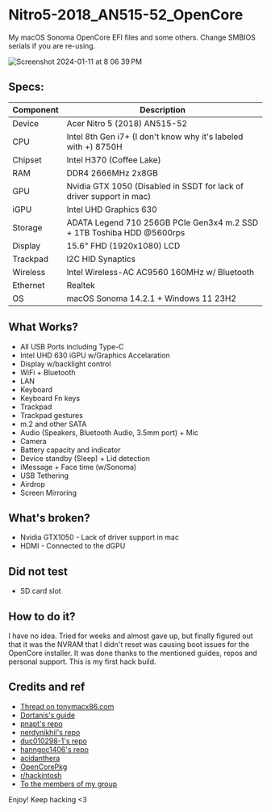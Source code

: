 # Nitro5-2018_AN515-52_OpenCore
My macOS Sonoma OpenCore EFI files and some others. Change SMBIOS serials if you are re-using.

![Screenshot 2024-01-11 at 8 06 39 PM](https://github.com/sameerasw/Nitro5-2018_AN515-52_OpenCore/assets/68902530/6cb7fccf-d9cf-4394-acc6-2e543470c288)


## Specs:
| Component      | Description |
| ----------- | ----------- |
| Device      | Acer Nitro 5 (2018) AN515-52       |
| CPU   | Intel 8th Gen i7+ (I don't know why it's labeled with +) 8750H        |
| Chipset | Intel H370 (Coffee Lake) |
| RAM | DDR4 2666MHz 2x8GB |
| GPU | Nvidia GTX 1050 (Disabled in SSDT for lack of driver support in mac) |
| iGPU | Intel UHD Graphics 630 |
| Storage | ADATA Legend 710 256GB PCIe Gen3x4 m.2 SSD + 1TB Toshiba HDD @5600rps |
| Display | 15.6" FHD (1920x1080) LCD |
| Trackpad | l2C HID Synaptics |
| Wireless | Intel Wireless-AC AC9560 160MHz w/ Bluetooth |
| Ethernet | Realtek |
| OS | macOS Sonoma 14.2.1 + Windows 11 23H2 |

## What Works?
- All USB Ports including Type-C
- Intel UHD 630 iGPU w/Graphics Accelaration
- Display w/backlight control
- WiFi + Bluetooth
- LAN
- Keyboard
- Keyboard Fn keys
- Trackpad
- Trackpad gestures
- m.2 and other SATA
- Audio (Speakers, Bluetooth Audio, 3.5mm port) + Mic
- Camera
- Battery capacity and indicator
- Device standby (Sleep) + Lid detection
- iMessage + Face time (w/Sonoma)
- USB Tethering
- Airdrop
- Screen Mirroring

## What's broken?
- Nvidia GTX1050 - Lack of driver support in mac
- HDMI - Connected to the dGPU

## Did not test
- SD card slot

## How to do it?
I have no idea. Tried for weeks and almost gave up, but finally figured out that it was the NVRAM that I didn't reset was causing boot issues for the OpenCore installer. It was done thanks to the mentioned guides, repos and personal support. This is my first hack build.

## Credits and ref
- [Thread on tonymacx86.com](https://www.tonymacx86.com/threads/guide-oc-monterey-acer-nitro-5-an515-52-core-i7-8750h-samsung-1tb-960-evo-pcie-nvme.319629/)
- [Dortanis's guide](https://dortania.github.io/OpenCore-Install-Guide/)
- [pnapt's repo](https://github.com/pnapt/ACER-Nitro5-AN515-52-Opencore)
- [nerdynikhil's repo](https://github.com/nerdynikhil/Acer-Nitro-5-AN515-52-593F-OpenCore-Hackintosh)
- [duc010298-1's repo](https://github.com/duc010298-1/Acer-Nitro-5-AN515-52-Hackintosh-OC)
- [hanngoc1406's repo](https://github.com/hanngoc1406/Acer-Nitro-AN515-52-Hackintosh-OC-EFI)
- [acidanthera](https://github.com/acidanthera)
- [OpenCorePkg](https://github.com/acidanthera/OpenCorePkg)
- [r/hackintosh](https://www.reddit.com/r/hackintosh/)
- [To the members of my group](https://t.me/tidwib)

Enjoy! 
Keep hacking <3
